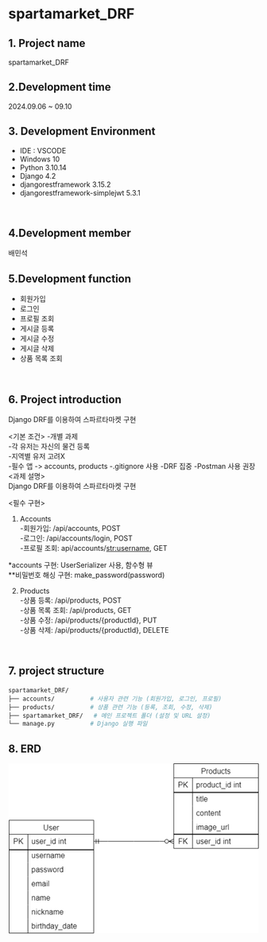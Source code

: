 # spartamarket_DRF


## 1. Project name
spartamarket_DRF
<br/> 
## 2.Development time 
2024.09.06 ~ 09.10
 
## 3. Development Environment
- IDE : VSCODE
- Windows 10
- Python 3.10.14
- Django 4.2
- djangorestframework 3.15.2 
- djangorestframework-simplejwt 5.3.1

<br/>

## 4.Development member
배민석
<br/>
## 5.Development function
- 회원가입
- 로그인
- 프로필 조회
- 게시글 등록
- 게시글 수정
- 게시글 삭제
- 상품 목록 조회
<br/>

## 6. Project introduction
Django DRF를 이용하여 스파르타마켓 구현

<기본 조건>
-개별 과제  
-각 유저는 자신의 물건 등록  
-지역별 유저 고려X  
-필수 앱 -> accounts, products
-.gitignore 사용
-DRF 집중
-Postman 사용 권장
<과제 설명>  
Django DRF를 이용하여 스파르타마켓 구현  
  
<필수 구현>  
1. Accounts  
-회원가입: /api/accounts, POST  
-로그인: /api/accounts/login, POST  
-프로필 조회: api/accounts/<str:username>, GET  

*accounts 구현: UserSerializer 사용, 함수형 뷰  
**비밀번호 해싱 구현: make_password(password)  

2. Products  
-상품 등록: /api/products, POST  
-상품 목록 조회: /api/products, GET  
-상품 수정: /api/products/{productId}, PUT  
-상품 삭제: /api/products/{productId}, DELETE  

<br/>

## 7. project structure
```bash
spartamarket_DRF/
├── accounts/          # 사용자 관련 기능 (회원가입, 로그인, 프로필)
├── products/          # 상품 관련 기능 (등록, 조회, 수정, 삭제)
├── spartamarket_DRF/   # 메인 프로젝트 폴더 (설정 및 URL 설정)
└── manage.py          # Django 실행 파일
```
## 8. ERD
![ERD](ERD.drawio.png)
